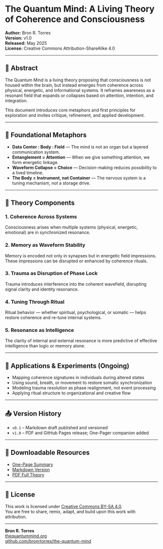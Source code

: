# The Quantum Mind: A Living Theory of Coherence and Consciousness
**Author:** Bron R. Torres  
**Version:** v1.0  
**Released:** May 2025  
**License:** Creative Commons Attribution-ShareAlike 4.0

---

## 📘 Abstract

The Quantum Mind is a living theory proposing that consciousness is not housed within the brain, but instead emerges from coherence across physical, energetic, and informational systems. It reframes awareness as a resonant field that expands or collapses based on attention, intention, and integration.

This document introduces core metaphors and first principles for exploration and invites critique, refinement, and applied development.

---

## 🧭 Foundational Metaphors

- **Data Center : Body : Field** — The mind is not an organ but a layered communication system.
- **Entanglement = Attention** — When we give something attention, we form energetic linkage.
- **Waveform Collapse = Choice** — Decision-making reduces possibility to a lived timeline.
- **The Body = Instrument, not Container** — The nervous system is a tuning mechanism, not a storage drive.

---

## 🧠 Theory Components

### 1. **Coherence Across Systems**
Consciousness arises when multiple systems (physical, energetic, emotional) are in synchronized resonance.

### 2. **Memory as Waveform Stability**
Memory is encoded not only in synapses but in energetic field impressions. These impressions can be disrupted or enhanced by coherence rituals.

### 3. **Trauma as Disruption of Phase Lock**
Trauma introduces interference into the coherent wavefield, disrupting signal clarity and identity resonance.

### 4. **Tuning Through Ritual**
Ritual behavior — whether spiritual, psychological, or somatic — helps restore coherence and re-tune internal systems.

### 5. **Resonance as Intelligence**
The clarity of internal and external resonance is more predictive of effective intelligence than logic or memory alone.

---

## 🔬 Applications & Experiments (Ongoing)

- Mapping coherence signatures in individuals during altered states
- Using sound, breath, or movement to restore somatic synchronization
- Modeling trauma resolution as phase realignment, not event processing
- Applying ritual structure to organizational and creative flow

---

## 📤 Version History

- `v0.1` – Markdown draft published and versioned
- `v1.0` – PDF and GitHub Pages release; One-Pager companion added

---

## 📎 Downloadable Resources

- [One-Page Summary](QuantumMind-OnePager-Bron-Torres-v1.pdf)
- [Markdown Version](QuantumMind-Theory-BronTorres-v1.md)
- [PDF Full Theory](QuantumMind-Theory-BronTorres-v1.pdf)

---

## 🧾 License

This work is licensed under [Creative Commons BY-SA 4.0](https://creativecommons.org/licenses/by-sa/4.0/).  
You are free to share, remix, adapt, and build upon this work with attribution.

---

**Bron R. Torres**  
[thequantummind.org](https://thequantummind.org)  
[github.com/bronrtorres/the-quantum-mind](https://github.com/bronrtorres/the-quantum-mind)
